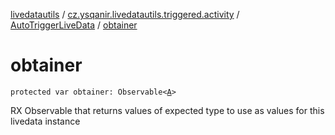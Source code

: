 [livedatautils](../../index.md) / [cz.ysqanir.livedatautils.triggered.activity](../index.md) / [AutoTriggerLiveData](index.md) / [obtainer](./obtainer.md)

# obtainer

`protected var obtainer: Observable<`[`A`](index.md#A)`>`

RX Observable that returns values of expected type to use as values for this livedata instance

